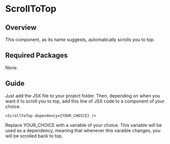 # ScrollToTop

## Overview

This component, as its name suggests, automatically scrolls you to top.

## Required Packages

None.

## Guide

Just add the JSX file to your project folder. Then, depending on when you want it to scroll you to top, add this line of JSX code to a component of your choice.

    <ScrollToTop dependency={YOUR_CHOICE} />

Replace YOUR_CHOICE with a variable of your choice. This variable will be used as a dependency, meaning that whenever this varaible changes, you will be scrolled back to top.